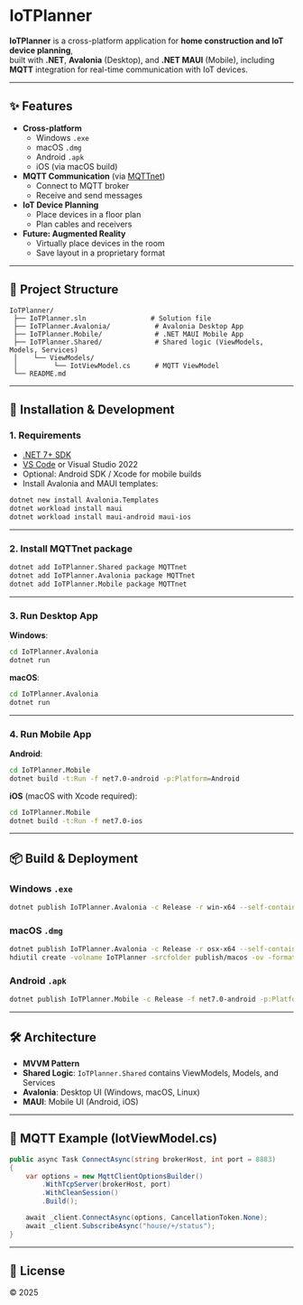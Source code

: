 # IoTPlanner

**IoTPlanner** is a cross-platform application for **home construction and IoT device planning**,  
built with **.NET**, **Avalonia** (Desktop), and **.NET MAUI** (Mobile), including **MQTT** integration for real-time communication with IoT devices.

---

## ✨ Features

- **Cross-platform**
  - Windows `.exe`
  - macOS `.dmg`
  - Android `.apk`
  - iOS (via macOS build)
- **MQTT Communication** (via [MQTTnet](https://github.com/dotnet/MQTTnet))
  - Connect to MQTT broker
  - Receive and send messages
- **IoT Device Planning**
  - Place devices in a floor plan
  - Plan cables and receivers
- **Future: Augmented Reality**
  - Virtually place devices in the room
  - Save layout in a proprietary format

---

## 📂 Project Structure

```
IoTPlanner/
 ├── IoTPlanner.sln                # Solution file
 ├── IoTPlanner.Avalonia/           # Avalonia Desktop App
 ├── IoTPlanner.Mobile/             # .NET MAUI Mobile App
 ├── IoTPlanner.Shared/             # Shared logic (ViewModels, Models, Services)
 │    └── ViewModels/
 │         └── IotViewModel.cs      # MQTT ViewModel
 └── README.md
```

---

## 🚀 Installation & Development

### 1. Requirements

- [.NET 7+ SDK](https://dotnet.microsoft.com/download)
- [VS Code](https://code.visualstudio.com/) or Visual Studio 2022
- Optional: Android SDK / Xcode for mobile builds
- Install Avalonia and MAUI templates:

```bash
dotnet new install Avalonia.Templates
dotnet workload install maui
dotnet workload install maui-android maui-ios
```

---

### 2. Install MQTTnet package

```bash
dotnet add IoTPlanner.Shared package MQTTnet
dotnet add IoTPlanner.Avalonia package MQTTnet
dotnet add IoTPlanner.Mobile package MQTTnet
```

---

### 3. Run Desktop App

**Windows**:
```bash
cd IoTPlanner.Avalonia
dotnet run
```

**macOS**:
```bash
cd IoTPlanner.Avalonia
dotnet run
```

---

### 4. Run Mobile App

**Android**:
```bash
cd IoTPlanner.Mobile
dotnet build -t:Run -f net7.0-android -p:Platform=Android
```

**iOS** (macOS with Xcode required):
```bash
cd IoTPlanner.Mobile
dotnet build -t:Run -f net7.0-ios
```

---

## 📦 Build & Deployment

### Windows `.exe`
```bash
dotnet publish IoTPlanner.Avalonia -c Release -r win-x64 --self-contained true -o publish/windows
```

### macOS `.dmg`
```bash
dotnet publish IoTPlanner.Avalonia -c Release -r osx-x64 --self-contained true -o publish/macos
hdiutil create -volname IoTPlanner -srcfolder publish/macos -ov -format UDZO IoTPlanner.dmg
```

### Android `.apk`
```bash
dotnet publish IoTPlanner.Mobile -c Release -f net7.0-android -p:Platform=Android -o publish/android
```

---

## 🛠 Architecture

- **MVVM Pattern**
- **Shared Logic**: `IoTPlanner.Shared` contains ViewModels, Models, and Services
- **Avalonia**: Desktop UI (Windows, macOS, Linux)
- **MAUI**: Mobile UI (Android, iOS)

---

## 📡 MQTT Example (IotViewModel.cs)

```csharp
public async Task ConnectAsync(string brokerHost, int port = 8883)
{
    var options = new MqttClientOptionsBuilder()
        .WithTcpServer(brokerHost, port)
        .WithCleanSession()
        .Build();

    await _client.ConnectAsync(options, CancellationToken.None);
    await _client.SubscribeAsync("house/+/status");
}
```

---

## 📜 License
© 2025 